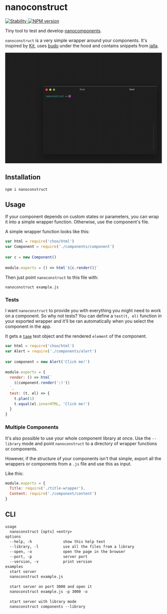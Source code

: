 # nanoconstruct
<a href="https://nodejs.org/api/documentation.html#documentation_stability_index">
  <img src="https://img.shields.io/badge/stability-experimental-orange.svg?style=flat-square" alt="Stability"/>
</a>
<a href="https://www.npmjs.com/package/nanoconstruct">
  <img src="https://img.shields.io/npm/v/nanoconstruct.svg?style=flat-square" alt="NPM version"/>
</a>

Tiny tool to test and develop [nanocomponents](https://github.com/choojs/nanocomponent).

`nanoconstruct` is a very simple wrapper around your components. It's inspired by [Kit](https://github.com/c8r/kit), uses [budo](https://github.com/mattdesl/budo) under the hood and contains snippets from [jalla](https://github.com/jallajs/jalla).

![Demo of nanoconstruct](demo.gif)

## Installation
```
npm i nanoconstruct
```

## Usage
If your component depends on custom states or parameters, you can wrap it into a simple wrapper function. Otherwise, use the component's file.

A simple wrapper function looks like this:
```javascript
var html = require('choo/html')
var Component = require('./components/component')

var c = new Component()

module.exports = () => html`${c.render()}`
```
Then just point `nanoconstruct` to this file with:
```
nanoconstruct example.js
```

### Tests
I want `nanoconstruct` to provide you with everything you might need to work on a component. So why not tests? You can define a `test(t, el)` function in your exported wrapper and it'll be ran automatically when you select the component in the app.

It gets a [`tape`](https://github.com/substack/tape) test object and the rendered `element` of the component.

```javascript
var html = require('choo/html')
var Alert = require('./components/alert')

var component = new Alert('Click me!')

module.exports = {
  render: () => html`
    ${component.render(':)')}
  `,
  test: (t, el) => {
    t.plan(1)
    t.equal(el.innerHTML, 'Click me!')
  }
}
```

### Multiple Components
It's also possible to use your whole component library at once. Use the `--library` mode and point `nanoconstruct` to a directory of wrapper functions or components.

However, if the structure of your components isn't that simple, export all the wrappers or components from a `.js` file and use this as input.

Like this:
```javascript
module.exports = {
  Title: require('./title-wrapper'),
  Content: require('./component/content')
}
```

## CLI
```
usage
  nanoconstruct [opts] <entry>
options
  --help, -h              show this help text
  --library, -l           use all the files from a library
  --open, -o              open the page in the browser
  --port, -p              server port
  --version, -v           print version
examples
  start server
  nanoconstruct example.js

  start server on port 3000 and open it
  nanoconstruct example.js -p 3000 -o

  start server with library mode
  nanoconstruct components --library
```
